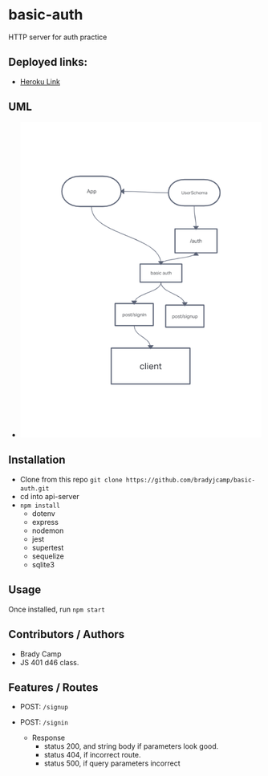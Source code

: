 # basic-auth

HTTP server for auth practice

## Deployed links:

- [Heroku Link](https://basic-auth-bc.herokuapp.com/vehicles)

## UML

- ![UML](/basic-auth.png)

## Installation

- Clone from this repo `git clone https://github.com/bradyjcamp/basic-auth.git`
- cd into api-server
- `npm install`
  - dotenv
  - express
  - nodemon
  - jest
  - supertest
  - sequelize
  - sqlite3

## Usage

Once installed, run `npm start`

## Contributors / Authors

- Brady Camp
- JS 401 d46 class.

## Features / Routes

- POST: `/signup`
- POST: `/signin`

  - Response
    - status 200, and string body if parameters look good.
    - status 404, if incorrect route.
    - status 500, if query parameters incorrect
    